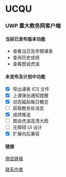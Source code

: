 # UCQU
### UWP 重大教务网客户端 ###

#### 当前已发布版本功能 ####
- 查看当日及学期课表
- 查询历史成绩
- 查看图说虎溪

#### 未发布及计划中功能 ####
- [x] 导出课表 ICS 文件
- [x] 上课弹出通知提醒
- [x] 动态磁贴每日概览
- [ ] 获取教务处消息
- [x] 成绩推送
- [ ] 图说虎溪高清大图
- [ ] 无障碍 UI 设计
- [x] 扩展向后兼容

#### 链接 ####
[商店链接](https://www.microsoft.com/store/apps/9N0JBMVBXCLL)

[联系作者](mailto:DLPServ@outlook.com?Subject=UCQU)
